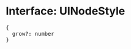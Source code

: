 # Interface: UINodeStyle

<pre>
{
  grow?: number
}
</pre>

<script setup>
import Ref from '../../../../../components/api/Ref.vue';
</script>

